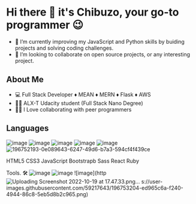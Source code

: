 # Hi there 👋 it's Chibuzo, your go-to programmer 😉 

- 🌱 I’m currently improving my JavaScript and Python skills by buiding projects and solving coding challenges.
- 👯 I’m looking to collaborate on open source projects, or any interesting project.

## About Me
- 💻 Full Stack Developer ♦️ MEAN ♦️ MERN ♦️ Flask ♦️ AWS
- 👨‍🎓 ALX-T Udacity student (Full Stack Nano Degree)
- 👨‍💻 I Love collaborating with peer programmers

## Languages
![image](https://user-images.githubusercontent.com/59217643/196751617-0d6e87bc-78a4-4f69-8672-bf3fb160d886.png) 
![image](https://user-images.githubusercontent.com/59217643/196751710-e5c6df68-606c-4e0a-835f-7cf2642aff30.png)
![image](https://user-images.githubusercontent.com/59217643/196751772-bdd44ac8-3dbb-4cf9-9f9e-f9788b5a8171.png)
![image](https://user-images.githubusercontent.com/59217643/196751814-99d05674-0d5d-462b-a1cd-e5840b8edba1.png)
![image](https://user-images.githubusercontent.com/59217643/196751831-59d74434-4403-4d7c-a8ea-b4e4cfd731c1.png)
![196752193-0e089643-6247-49d6-b7a3-594cf4f439ce](https://user-images.githubusercontent.com/59217643/196752762-dab0e7db-a07b-49b4-811b-a5ee981d25ab.png)




 HTML5  CSS3   JavaScript  Bootstrapb   Sass  React  Ruby 

Tools. 🛠
![image](https://user-images.githubusercontent.com/59217643/196753121-4714d153-e66a-4d08-8dce-fecb238ffd45.png)
![image](https://user-images.githubusercontent.com/59217643/196753145-1444a114-6e60-4a57-a8e1-12c5cd8522c6.png)
![image](http![Uploading Screenshot 2022-10-19 at 17.47.33.png…]()
s://user-images.githubusercontent.com/59217643/196753204-ed965c6a-f240-4944-86c8-5eb5d8b2c965.png)


<!--
**CDiala/CDiala** is a ✨ _special_ ✨ repository because its `README.md` (this file) appears on your GitHub profile.

Here are some ideas to get you started:

- 🔭 I’m currently working on ...
- 🌱 I’m currently learning ...
- 👯 I’m looking to collaborate on ...
- 🤔 I’m looking for help with ...
- 💬 Ask me about ...
- 📫 How to reach me: ...
- 😄 Pronouns: ...
- ⚡ Fun fact: ...
-->
